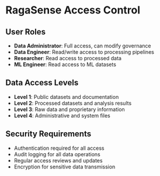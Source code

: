 # RagaSense Access Control

## User Roles
- **Data Administrator**: Full access, can modify governance
- **Data Engineer**: Read/write access to processing pipelines
- **Researcher**: Read access to processed data
- **ML Engineer**: Read access to ML datasets

## Data Access Levels
- **Level 1**: Public datasets and documentation
- **Level 2**: Processed datasets and analysis results
- **Level 3**: Raw data and proprietary information
- **Level 4**: Administrative and system files

## Security Requirements
- Authentication required for all access
- Audit logging for all data operations
- Regular access reviews and updates
- Encryption for sensitive data transmission
